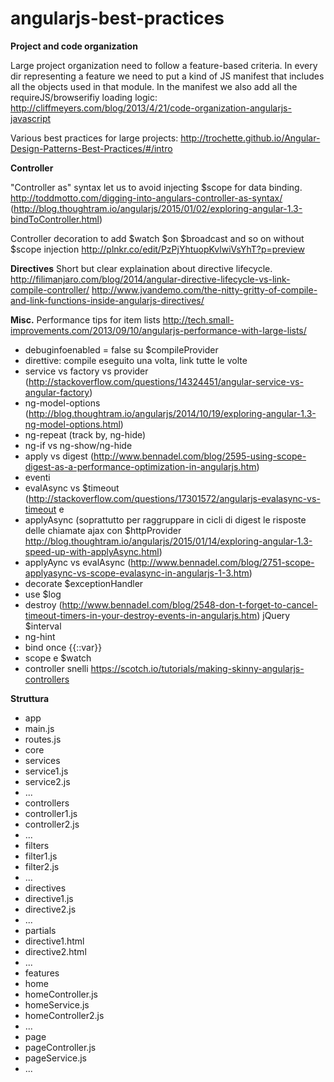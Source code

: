 # angularjs-best-practices

**Project and code organization**

Large project organization need to follow a feature-based criteria. In every dir representing a feature we need to put a kind of JS manifest that includes all the objects used in that module. In the manifest we also add all the requireJS/browserifiy loading logic:
http://cliffmeyers.com/blog/2013/4/21/code-organization-angularjs-javascript

Various best practices for large projects:
http://trochette.github.io/Angular-Design-Patterns-Best-Practices/#/intro

**Controller**

"Controller as" syntax let us to avoid injecting $scope for data binding.
http://toddmotto.com/digging-into-angulars-controller-as-syntax/
(http://blog.thoughtram.io/angularjs/2015/01/02/exploring-angular-1.3-bindToController.html)

Controller decoration to add $watch $on $broadcast and so on without $scope injection
http://plnkr.co/edit/PzPjYhtuopKvlwiVsYhT?p=preview

**Directives**
Short but clear explaination about directive lifecycle.
http://filimanjaro.com/blog/2014/angular-directive-lifecycle-vs-link-compile-controller/
http://www.jvandemo.com/the-nitty-gritty-of-compile-and-link-functions-inside-angularjs-directives/


**Misc.**
Performance tips for item lists
http://tech.small-improvements.com/2013/09/10/angularjs-performance-with-large-lists/



- debuginfoenabled = false su $compileProvider
- direttive: compile eseguito una volta, link tutte le volte
- service vs factory vs provider (http://stackoverflow.com/questions/14324451/angular-service-vs-angular-factory)
- ng-model-options (http://blog.thoughtram.io/angularjs/2014/10/19/exploring-angular-1.3-ng-model-options.html)
- ng-repeat (track by, ng-hide)
- ng-if vs ng-show/ng-hide
- apply vs digest (http://www.bennadel.com/blog/2595-using-scope-digest-as-a-performance-optimization-in-angularjs.htm)
- eventi
- evalAsync vs $timeout (http://stackoverflow.com/questions/17301572/angularjs-evalasync-vs-timeout e 
- applyAsync (soprattutto per raggruppare in cicli di digest le risposte delle chiamate ajax con $httpProvider http://blog.thoughtram.io/angularjs/2015/01/14/exploring-angular-1.3-speed-up-with-applyAsync.html)
- applyAync vs evalAsync (http://www.bennadel.com/blog/2751-scope-applyasync-vs-scope-evalasync-in-angularjs-1-3.htm)
- decorate $exceptionHandler
- use $log
- destroy (http://www.bennadel.com/blog/2548-don-t-forget-to-cancel-timeout-timers-in-your-destroy-events-in-angularjs.htm) jQuery $interval
- ng-hint
- bind once {{::var}}
- scope e $watch
- controller snelli https://scotch.io/tutorials/making-skinny-angularjs-controllers

**Struttura**
- app
 - main.js
 - routes.js
 - core
  - services
   - service1.js
   - service2.js
   - ...
  - controllers
   - controller1.js
   - controller2.js
   - ...
  - filters
   - filter1.js
   - filter2.js
   - ...
  - directives
   - directive1.js
   - directive2.js
   - ...
  - partials
   - directive1.html
   - directive2.html
   - ...
 - features
  - home
   - homeController.js
   - homeService.js
   - homeController2.js
   - ...
  - page
   - pageController.js
   - pageService.js
   - ...
